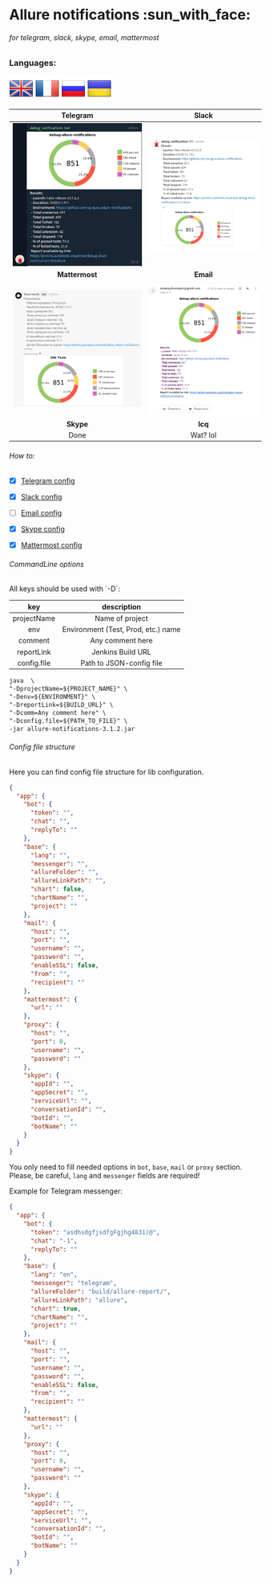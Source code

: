 <h1>Allure notifications :sun_with_face:</h1>
<h6>for telegram, slack, skype, email, mattermost</h6>

<h3>Languages:</h3>

![](readme_images/languages/United-Kingdom.png) ![](readme_images/languages/France.png) ![](readme_images/languages/Russia.png) ![](readme_images/languages/Ukraine.png)</h5>

| Telegram | Slack |
:-------------------------:|:-------------------------:
![shakal_screenshot](readme_images/telegram-en.png) | ![shakal_screenshot](readme_images/slack-en.png)
| **Mattermost** | **Email** |
![shakal_screenshot](readme_images/mattermost-ru.png) | ![shakal_screenshot](readme_images/email_en.png) 
| **Skype** | **Icq**  |
| Done | Wat? lol |


<h6>How to:</h6>

- [x] [Telegram config](https://github.com/qa-guru/allure-notifications/wiki/Telegram-configuration)
- [x] [Slack config](https://github.com/qa-guru/allure-notifications/wiki/Slack-configuration)
- [ ] [Email config](https://github.com/qa-guru/allure-notifications/wiki/Email-configuration)
- [x] [Skype config](https://github.com/qa-guru/allure-notifications/wiki/Skype-Bot-Configuration)
- [x] [Mattermost config](https://github.com/qa-guru/allure-notifications/wiki/Skype-configuration)


<h6>CommandLine options</h6>
All keys should be used with `-D`: <br/> 

| key | description | 
|:---:| :---------: |
| projectName | Name of project |
| env | Environment (Test, Prod, etc.) name |
| comment | Any comment here |
| reportLink | Jenkins Build URL |
| config.file | Path to JSON-config file |

```
java  \
"-DprojectName=${PROJECT_NAME}" \
"-Denv=${ENVIRONMENT}" \
"-DreportLink=${BUILD_URL}" \
"-Dcomm=Any comment here" \
"-Dconfig.file=${PATH_TO_FILE}" \
-jar allure-notifications-3.1.2.jar
```

<h6>Config file structure</h6>
Here you can find config file structure for lib configuration.

```json
{
  "app": {
    "bot": {
      "token": "",
      "chat": "",
      "replyTo": ""
    },
    "base": {
      "lang": "",
      "messenger": "",
      "allureFolder": "",
      "allureLinkPath": "",
      "chart": false,
      "chartName": "",
      "project": ""
    },
    "mail": {
      "host": "",
      "port": "",
      "username": "",
      "password": "",
      "enableSSL": false,
      "from": "",
      "recipient": ""
    },
    "mattermost": {
      "url": ""
    },
    "proxy": {
      "host": "",
      "port": 0,
      "username": "",
      "password": ""
    },
    "skype": {
      "appId": "",
      "appSecret": "",
      "serviceUrl": "",
      "conversationId": "",
      "botId": "",
      "botName": ""
    }
  }
}
```
You only need to fill needed options in `bot`, `base`, `mail` or `proxy` section. Please, be careful, `lang` and `messenger` fields are required!

Example for Telegram messenger:
```json
{
  "app": {
    "bot": {
      "token": "asdhsdgfjsdfgFgjhg4831)@",
      "chat": "-1",
      "replyTo": ""
    },
    "base": {
      "lang": "en",
      "messenger": "telegram",
      "allureFolder": "build/allure-report/",
      "allureLinkPath": "allure",
      "chart": true,
      "chartName": "",
      "project": ""
    },
    "mail": {
      "host": "",
      "port": "",
      "username": "",
      "password": "",
      "enableSSL": false,
      "from": "",
      "recipient": ""
    },
    "mattermost": {
      "url": ""
    },
    "proxy": {
      "host": "",
      "port": 0,
      "username": "",
      "password": ""
    },
    "skype": {
      "appId": "",
      "appSecret": "",
      "serviceUrl": "",
      "conversationId": "",
      "botId": "",
      "botName": ""
    }
  }
}
```

